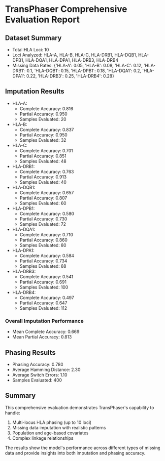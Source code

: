 
# TransPhaser Comprehensive Evaluation Report

## Dataset Summary
- Total HLA Loci: 10
- Loci Analyzed: HLA-A, HLA-B, HLA-C, HLA-DRB1, HLA-DQB1, HLA-DPB1, HLA-DQA1, HLA-DPA1, HLA-DRB3, HLA-DRB4
- Missing Data Rates: {'HLA-A': 0.05, 'HLA-B': 0.08, 'HLA-C': 0.12, 'HLA-DRB1': 0.1, 'HLA-DQB1': 0.15, 'HLA-DPB1': 0.18, 'HLA-DQA1': 0.2, 'HLA-DPA1': 0.22, 'HLA-DRB3': 0.25, 'HLA-DRB4': 0.28}

## Imputation Results
- HLA-A:
  - Complete Accuracy: 0.816
  - Partial Accuracy: 0.950
  - Samples Evaluated: 20
- HLA-B:
  - Complete Accuracy: 0.837
  - Partial Accuracy: 0.950
  - Samples Evaluated: 32
- HLA-C:
  - Complete Accuracy: 0.701
  - Partial Accuracy: 0.851
  - Samples Evaluated: 48
- HLA-DRB1:
  - Complete Accuracy: 0.763
  - Partial Accuracy: 0.913
  - Samples Evaluated: 40
- HLA-DQB1:
  - Complete Accuracy: 0.657
  - Partial Accuracy: 0.807
  - Samples Evaluated: 60
- HLA-DPB1:
  - Complete Accuracy: 0.580
  - Partial Accuracy: 0.730
  - Samples Evaluated: 72
- HLA-DQA1:
  - Complete Accuracy: 0.710
  - Partial Accuracy: 0.860
  - Samples Evaluated: 80
- HLA-DPA1:
  - Complete Accuracy: 0.584
  - Partial Accuracy: 0.734
  - Samples Evaluated: 88
- HLA-DRB3:
  - Complete Accuracy: 0.541
  - Partial Accuracy: 0.691
  - Samples Evaluated: 100
- HLA-DRB4:
  - Complete Accuracy: 0.497
  - Partial Accuracy: 0.647
  - Samples Evaluated: 112

### Overall Imputation Performance
- Mean Complete Accuracy: 0.669
- Mean Partial Accuracy: 0.813

## Phasing Results
- Phasing Accuracy: 0.780
- Average Hamming Distance: 2.30
- Average Switch Errors: 1.10
- Samples Evaluated: 400

## Summary
This comprehensive evaluation demonstrates TransPhaser's capability to handle:
1. Multi-locus HLA phasing (up to 10 loci)
2. Missing data imputation with realistic patterns
3. Population and age-based covariates
4. Complex linkage relationships

The results show the model's performance across different types of missing data
and provide insights into both imputation and phasing accuracy.
